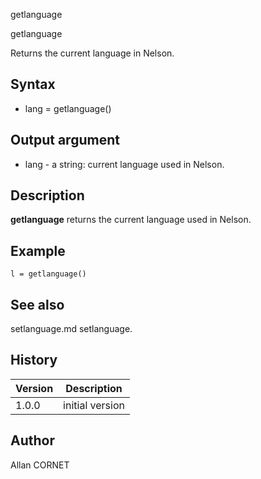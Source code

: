 



getlanguage


getlanguage

Returns the current language in Nelson.

## Syntax

- lang = getlanguage()

## Output argument

 - lang - a string: current language used in Nelson.

## Description


  <p><b>getlanguage</b> returns the current language used in Nelson.</p>


## Example

```Nelson
l = getlanguage()
```

## See also

setlanguage.md setlanguage.
## History

|Version|Description|
|------|------|
|1.0.0|initial version|


## Author

Allan CORNET



